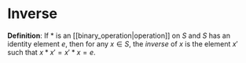 # Inverse
**Definition**: If $*$ is an [[binary_operation|operation]] on $S$ and $S$ has an identity element $e$, then for any $x \in S$, the *inverse* of $x$ is the element $x'$ such that $x * x' = x' * x = e$.
